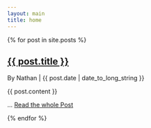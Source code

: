 ```yaml
---
layout: main
title: home
---
```


{% for post in site.posts %}
  <h2><a href="{{ post.url }}">{{ post.title }}</a></h2>
  <p class="byline">By Nathan | {{ post.date | date_to_long_string }}</p>

  {{ post.content }}

  <p class="keepreading">
    ... <a href="{{ post.url }}">Read the whole Post</a>
  </p>
{% endfor %}
